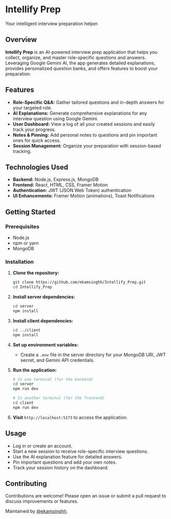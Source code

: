 # Intellify Prep

Your intelligent interview preparation helper.

## Overview

**Intellify Prep** is an AI-powered interview prep application that helps you collect, organize, and master role-specific questions and answers. Leveraging Google Gemini AI, the app generates detailed explanations, provides personalized question banks, and offers features to boost your preparation.

## Features

- **Role-Specific Q&A:** Gather tailored questions and in-depth answers for your targeted role.
- **AI Explanations:** Generate comprehensive explanations for any interview question using Google Gemini.
- **User Dashboard:** View a log of all your created sessions and easily track your progress.
- **Notes & Pinning:** Add personal notes to questions and pin important ones for quick access.
- **Session Management:** Organize your preparation with session-based tracking.

## Technologies Used

- **Backend:** Node.js, Express.js, MongoDB
- **Frontend:** React, HTML, CSS, Framer Motion
- **Authentication:** JWT (JSON Web Token) authentication
- **UI Enhancements:** Framer Motion (animations), Toast Notifications

## Getting Started

### Prerequisites

- Node.js
- npm or yarn
- MongoDB

### Installation

1. **Clone the repository:**
   ```bash
   git clone https://github.com/ekamsinghh/Intellify_Prep.git
   cd Intellify_Prep
   ```

2. **Install server dependencies:**
   ```bash
   cd server
   npm install
   ```

3. **Install client dependencies:**
   ```bash
   cd ../client
   npm install
   ```

4. **Set up environment variables:**
   - Create a `.env` file in the server directory for your MongoDB URI, JWT secret, and Gemini API credentials.

5. **Run the application:**
   ```bash
   # In one terminal (for the backend)
   cd server
   npm run dev

   # In another terminal (for the frontend)
   cd client
   npm run dev
   ```

6. **Visit** `http://localhost:5173` to access the application.

## Usage

- Log in or create an account.
- Start a new session to receive role-specific interview questions.
- Use the AI explanation feature for detailed answers.
- Pin important questions and add your own notes.
- Track your session history on the dashboard.

## Contributing

Contributions are welcome! Please open an issue or submit a pull request to discuss improvements or features.

Maintained by [@ekamsinghh](https://github.com/ekamsinghh).
